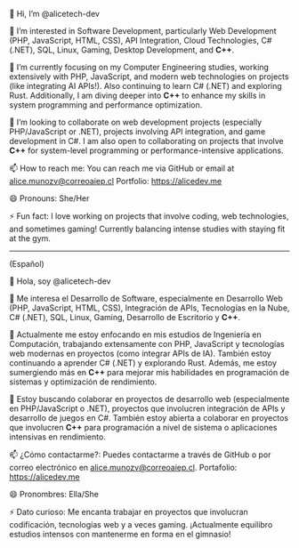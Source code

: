 
👋 Hi, I’m @alicetech-dev

👀 I’m interested in Software Development, particularly Web Development (PHP, JavaScript, HTML, CSS), API Integration, Cloud Technologies, C# (.NET), SQL, Linux, Gaming, Desktop Development, and **C++**.

🌱 I’m currently focusing on my Computer Engineering studies, working extensively with PHP, JavaScript, and modern web technologies on projects (like integrating AI APIs!). Also continuing to learn C# (.NET) and exploring Rust. Additionally, I am diving deeper into **C++** to enhance my skills in system programming and performance optimization.

💞️ I’m looking to collaborate on web development projects (especially PHP/JavaScript or .NET), projects involving API integration, and game development in C#. I am also open to collaborating on projects that involve **C++** for system-level programming or performance-intensive applications.

📫 How to reach me: You can reach me via GitHub or email at alice.munozv@correoaiep.cl Portfolio: https://alicedev.me

😄 Pronouns: She/Her

⚡ Fun fact: I love working on projects that involve coding, web technologies, and sometimes gaming! Currently balancing intense studies with staying fit at the gym.

---

(Español)


👋 Hola, soy @alicetech-dev

👀 Me interesa el Desarrollo de Software, especialmente en Desarrollo Web (PHP, JavaScript, HTML, CSS), Integración de APIs, Tecnologías en la Nube, C# (.NET), SQL, Linux, Gaming, Desarrollo de Escritorio y **C++**.

🌱 Actualmente me estoy enfocando en mis estudios de Ingeniería en Computación, trabajando extensamente con PHP, JavaScript y tecnologías web modernas en proyectos (como integrar APIs de IA). También estoy continuando a aprender C# (.NET) y explorando Rust. Además, me estoy sumergiendo más en **C++** para mejorar mis habilidades en programación de sistemas y optimización de rendimiento.

💞️ Estoy buscando colaborar en proyectos de desarrollo web (especialmente en PHP/JavaScript o .NET), proyectos que involucren integración de APIs y desarrollo de juegos en C#. También estoy abierta a colaborar en proyectos que involucren **C++** para programación a nivel de sistema o aplicaciones intensivas en rendimiento.

📫 ¿Cómo contactarme?: Puedes contactarme a través de GitHub o por correo electrónico en alice.munozv@correoaiep.cl. Portafolio: https://alicedev.me

😄 Pronombres: Ella/She

⚡ Dato curioso: Me encanta trabajar en proyectos que involucran codificación, tecnologías web y a veces gaming. ¡Actualmente equilibro estudios intensos con mantenerme en forma en el gimnasio!


